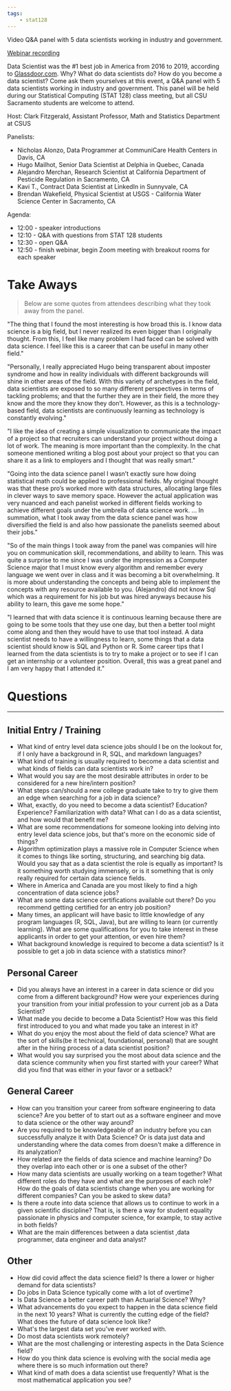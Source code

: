 ```yaml
---
tags:
    - stat128
---
```


Video Q&A panel with 5 data scientists working in industry and government.


[Webinar recording](https://csus.zoom.us/rec/share/8V8xNnQH5-4ecvy31OA-39Sq0TO0f_sYtciXDHtFb8i4tUABddLzrUCiKVZdw2uj.CJjDlDtsk6SM6XmN?startTime=1602874815000)

Data Scientist was the #1 best job in America from 2016 to 2019, according to [Glassdoor.com](https://www.glassdoor.com/List/Best-Jobs-in-America-2019-LST_KQ0,25.htm).
Why?
What do data scientists do?
How do you become a data scientist?
Come ask them yourselves at this event, a Q&A panel with 5 data scientists working in industry and government.
This panel will be held during our Statistical Computing (STAT 128) class meeting, but all CSU Sacramento students are welcome to attend.

Host:
Clark Fitzgerald, Assistant Professor, Math and Statistics Department at CSUS

Panelists:

- Nicholas Alonzo, Data Programmer at CommuniCare Health Centers in Davis, CA
- Hugo Mailhot, Senior Data Scientist at Delphia in Quebec, Canada
- Alejandro Merchan, Research Scientist at California Department of Pesticide Regulation in Sacramento, CA
- Kavi T., Contract Data Scientist at LinkedIn in Sunnyvale, CA
- Brendan Wakefield, Physical Scientist at USGS - California Water Science Center in Sacramento, CA

Agenda:

- 12:00 - speaker introductions
- 12:10 - Q&A with questions from STAT 128 students
- 12:30 - open Q&A
- 12:50 - finish webinar, begin Zoom meeting with breakout rooms for each speaker


# Take Aways

> Below are some quotes from attendees describing what they took away from the panel.

"The thing that I found the most interesting is how broad this is.  I know data science is a big field, but I never realized its even bigger than I originally thought.  From this, I feel like many problem I had faced can be solved with data science.  I feel like this is a career that can be useful in many other field."

"Personally, I really appreciated Hugo being transparent about imposter syndrome and how in reality individuals with different backgrounds will shine in other areas of the field. With this variety of archetypes in the field, data scientists are exposed to so many different perspectives in terms of tackling problems; and that the further they are in their field, the more they know and the more they know they don’t. However, as this is a technology-based field, data scientists are continuously learning as technology is constantly evolving."

"I like the idea of creating a simple visualization to communicate the impact of a project so that recruiters can understand your project without doing a lot of work. The meaning is more important than the complexity. In the chat someone mentioned writing a blog post about your project so that you can share it as a link to employers and I thought that was really smart."

"Going into the data science panel I wasn’t exactly sure how doing statistical math could be applied to professional fields. My original thought was that these pro’s worked more with data structures, allocating large files in clever ways to save memory space. However the actual application was very nuanced and each panelist worked in different fields working to achieve different goals under the umbrella of data science work. ... In summation, what I took away from the data science panel was how diversified the field is and also how passionate the panelists seemed about their jobs."

"So of the main things I took away from the panel was companies will hire you on communication skill, recommendations, and ability to learn. This was quite a surprise to me since I was under the impression as a Computer Science major that I must know every algorithm and remember every language we went over in class and it was becoming a bit overwhelming. It is more about understanding the concepts and being able to implement the concepts with any resource available to you. (Alejandro) did not know Sql which was a requirement for his job but was hired anyways because his ability to learn, this gave me some hope."

"I learned that with data science it is continuous learning because there are going to be some tools that they use one day, but then a better tool might come along and then they would have to use that tool instead. A data scientist needs to have a willingness to learn, some things that a data scientist should know is SQL and Python or R. Some career tips that I learned from the data scientists is to try to make a project or to see if I can get an internship or a volunteer position. Overall, this was a great panel and I am very happy that I attended it."


# Questions

------------------------------------------------------------

## Initial Entry / Training

- What kind of entry level data science jobs should I be on the lookout for, if I only have a background in R, SQL, and markdown languages?
- What kind of training is usually required to become a data scientist and what kinds of fields can data scientists work in?
- What would you say are the most desirable attributes in order to be considered for a new hire/intern position? 
- What steps can/should a new college graduate take to try to give them an edge when searching for a job in data science?
- What, exactly, do you need to become a data scientist? Education? Experience? Familiarization with data? What can I do as a data scientist, and how would that benefit me?
- What are some recommendations for someone looking into delving into entry level data science jobs, but that's more on the economic side of things?
- Algorithm optimization plays a massive role in Computer Science when it comes to things like sorting, structuring, and searching big data. Would you say that as a data scientist the role is equally as important?  Is it something worth studying immensely, or is it something that is only  really required for certain data science fields.
- Where in America and Canada are you most likely to find a high concentration of data science jobs?
- What are some data science certifications available out there? Do you recommend getting certified for an entry job position?
- Many times, an applicant will have basic to little knowledge of any program languages (R, SQL, Java), but are willing to learn (or currently learning).  What are some qualifications for you to take interest in these applicants in order to get your attention, or even hire them? 
- What background knowledge is required to become a data scientist? Is it possible to get a job in data science with a statistics minor?


## Personal Career

- Did you always have an interest in a career in data science or did you come from a different background?  How were your experiences during your transition from your initial profession to your current job as a Data Scientist?
- What made you decide to become a Data Scientist? How was this field first introduced to you and what made you take an interest in it?
- What do you enjoy the most about the field of data science? What are the sort of skills(be it technical, foundational, personal) that are sought after in the hiring process of a data scientist position?
- What would you say surprised you the most about data science and the data science community when you first started with your career? What did you find that was either in your favor or a setback?


## General Career

- How can you transition your career from software engineering to data science? Are you better of to start out as a software engineer and move to data science or the other way around?
- Are you required to be knowledgeable of an industry before you can successfully analyze it with Data Science? Or is data just data and understanding where the data comes from doesn't make a difference in its analyzation?
- How related are the fields of data science and machine learning?  Do they overlap into each other or is one a subset of the other?
- How many data scientists are usually working on a team together? What different roles do they have and what are the purposes of each role? How do the goals of data scientists change when you are working for different companies? Can you be asked to skew data? 
- Is there a route into data science that allows us to continue to work in a given scientific discipline? That is, is there a way for student equality passionate in physics and computer science, for example, to stay active in both fields?
- What are the main differences between a data scientist ,data programmer, data engineer and data analyst? 


## Other

- How did covid affect the data science field? Is there a lower or higher demand for data scientists?
- Do jobs in Data Science typically come with a lot of overtime?
- Is Data Science a better career path than Actuarial Science? Why?
- What advancements do you expect to happen in the data science field in the next 10 years? What is currently the cutting edge of the field? What does the future of data science look like?
- What's the largest data set you've ever worked with.
- Do most data scientists work remotely? 
- What are the most challenging or interesting aspects in the Data Science field?
- How do you think data science is evolving with the social media age where there is so much information out there? 
- What kind of math does a data scientist use frequently? What is the most mathematical application you see?
